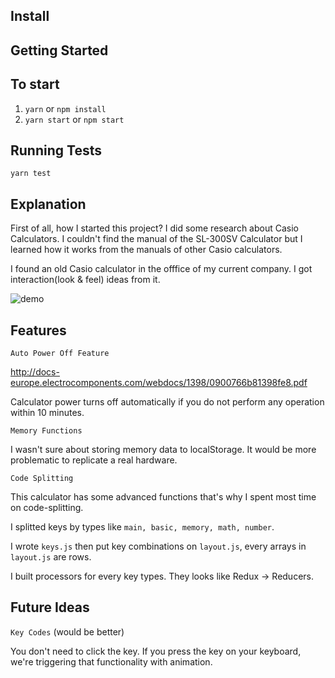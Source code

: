 ## Install

## Getting Started

## To start

1. `yarn` or `npm install`
2. `yarn start` or `npm start`

## Running Tests

`yarn test`

## Explanation

First of all, how I started this project? I did some research about Casio Calculators. I couldn't find the manual of the SL-300SV Calculator but I learned how it works from the manuals of other Casio calculators.

I found an old Casio calculator in the offfice of my current company. I got interaction(look & feel) ideas from it.

![demo][demo-image]

[demo-image]: https://images-na.ssl-images-amazon.com/images/I/71kcP55HoEL._SX522_.jpg

## Features

```Auto Power Off Feature```

http://docs-europe.electrocomponents.com/webdocs/1398/0900766b81398fe8.pdf

Calculator power turns off automatically if you do not perform any operation within 10 minutes.

```Memory Functions```

I wasn't sure about storing memory data to localStorage. It would be more problematic to replicate a real hardware.

```Code Splitting```

This calculator has some advanced functions that's why I spent most time on code-splitting.

I splitted keys by types like `main, basic, memory, math, number`.

I wrote `keys.js` then put key combinations on `layout.js`, every arrays in `layout.js` are rows.

I built processors for every key types. They looks like Redux -> Reducers.

## Future Ideas

```Key Codes``` (would be better)

You don't need to click the key. If you press the key on your keyboard, we're triggering that functionality with animation.